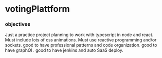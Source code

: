 # votingPlattform

### objectives

Just a practice project planning to work with typescript in node and react. Must include lots of css animations. Must use reactive programming and/or sockets. good to have professional patterns and code organization. good to have graphQl . good to have jenkins and auto SaaS deploy.

